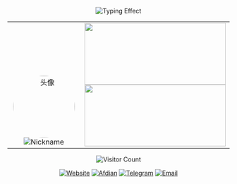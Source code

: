 <p align="center">
<img src="https://readme-typing-svg.herokuapp.com?font=Orbitron&size=28&duration=3000&pause=1000&color=00FFFF&center=true&vCenter=true&width=700&lines=欢迎来到Flare-Dust的主页;探索未来·代码与星辰" alt="Typing Effect">
</p>

<table align="center" cellpadding="0" cellspacing="0">
<tr>
<td align="center" valign="bottom" width="155">
<a href="https://Flare-Dust.XYZ"><img src="https://avatars.githubusercontent.com/Flare-Dust" alt="头像" width="140" height="140" style="border-radius:50%;"></a>
<img src="https://readme-typing-svg.herokuapp.com?font=Orbitron&size=22&duration=3000&pause=1000&color=00BFFF&center=true&vCenter=true&width=150&lines=Flare-Dust" alt="Nickname">
</td>
<td align="center" valign="bottom" width="325">
<img src="https://github-readme-streak-stats.herokuapp.com/?user=Flare-Dust&theme=tokyonight&hide_border=true" width="320" height="140"><br>
<img src="https://github-readme-stats.vercel.app/api?username=Flare-Dust&show_icons=true&theme=tokyonight&hide_title=true&count_private=true" width="320" height="140">
</td>
</tr>
</table>

<p align="center" style="margin-top:10px;">
<img src="https://count.getloli.com/@Flare-Dust?name=Flare-Dust&theme=morden-num&padding=9&offset=0&align=center&scale=1&pixelated=1&darkmode=auto" alt="Visitor Count">
</p>

<p align="center">
<a href="https://ShiningDust.XYZ"><img src="https://img.shields.io/badge/Website-ShiningDust.XYZ-6a5acd?style=for-the-badge&logo=google-chrome&logoColor=white" alt="Website"></a>
<a href="https://afdian.com/a/Shining_Dust"><img src="https://img.shields.io/badge/Afdian-Support-ff69b4?style=for-the-badge&logo=githubsponsors&logoColor=white" alt="Afdian"></a>
<a href="https://t.me/Shining_Dust"><img src="https://img.shields.io/badge/Telegram-Chat-1e90ff?style=for-the-badge&logo=telegram&logoColor=white" alt="Telegram"></a>
<a href="mailto:Shining_Dust@outlook.com"><img src="https://img.shields.io/badge/Email-Contact-00ffcc?style=for-the-badge&logo=microsoft-outlook&logoColor=white" alt="Email"></a>
</p>
